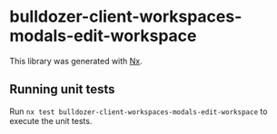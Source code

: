 # bulldozer-client-workspaces-modals-edit-workspace

This library was generated with [Nx](https://nx.dev).

## Running unit tests

Run `nx test bulldozer-client-workspaces-modals-edit-workspace` to execute the unit tests.
